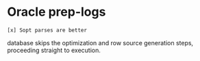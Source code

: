 # Oracle prep-logs
    [x] Sopt parses are better
database skips the optimization and row source generation steps, proceeding straight to execution.
